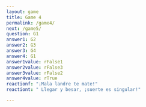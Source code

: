 ```yaml
---
layout: game
title: Game 4
permalink: /game4/
next: /game5/
question: G1
answer1: G2
answer2: G3
answer3: G4
answer4: G1
answer1value: rFalse1
answer2value: rFalse3
answer3value: rFalse2
answer4value: rTrue
reactionf: "¡Mala landre te mate!"
reactiont: " Llegar y besar, ¡suerte es singular!"

---
```


